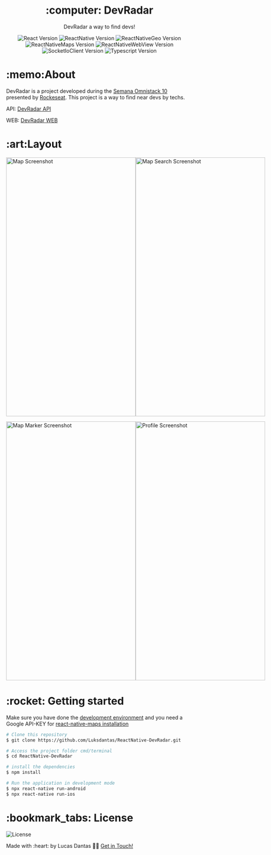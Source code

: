     
<h1 align="center">:computer: DevRadar</h1>
<p align="center">DevRadar a way to find devs!</p>

<p align="center">
 <img  src="https://img.shields.io/github/package-json/dependency-version/Luksdantas/ReactNative-DevRadar/react" alt="React Version">
 <img  src="https://img.shields.io/github/package-json/dependency-version/Luksdantas/ReactNative-DevRadar/react-native" alt="ReactNative Version">
 <img  src="https://img.shields.io/github/package-json/dependency-version/Luksdantas/ReactNative-DevRadar/react-native-geolocation-service" alt="ReactNativeGeo Version">
 <img  src="https://img.shields.io/github/package-json/dependency-version/Luksdantas/ReactNative-DevRadar/react-native-maps" alt="ReactNativeMaps Version">
   <img  src="https://img.shields.io/github/package-json/dependency-version/Luksdantas/ReactNative-DevRadar/react-native-webview" alt="ReactNativeWebView Version">
   <img  src="https://img.shields.io/github/package-json/dependency-version/Luksdantas/ReactNative-DevRadar/socket.io-client" alt="SocketIoClient Version">
 <img  src="https://img.shields.io/github/package-json/dependency-version/Luksdantas/ReactNative-DevRadar/dev/typescript" alt="Typescript Version">
</p>

<h1>:memo:About</h1>
<p>DevRadar is a project developed during the <a href="https://rocketseat.com/">Semana Omnistack 10</a> presented by <a href="https://www.linkedin.com/school/rocketseat/">Rockeseat</a>. This project is a way to find near devs by techs.</p>
<p>API: <a href="https://github.com/Luksdantas/NodeJS-DevRadar">DevRadar API</a></p>
<p>WEB: <a href="https://github.com/Luksdantas/ReactJS-DevRadar">DevRadar WEB</a></p>

<h1>:art:Layout</h1>
<p style="display: flex; flex-direction: row; align: center">
   <img  src="https://github.com/Luksdantas/ReactNative-DevRadar/blob/main/screenshots/Map.png" width="350px" height="700px" alt="Map Screenshot">
  <img  src="https://github.com/Luksdantas/ReactNative-DevRadar/blob/main/screenshots/MapSearch.png" width="350px" height="700px" alt="Map Search Screenshot">
</p>
<p style="display: flex; flex-direction: row; align: center">
<img  src="https://github.com/Luksdantas/ReactNative-DevRadar/blob/main/screenshots/MapMarker.png" width="350px" height="700px" alt="Map Marker Screenshot">
<img  src="https://github.com/Luksdantas/ReactNative-DevRadar/blob/main/screenshots/Profile.png" width="350px" height="700px" alt="Profile Screenshot">
</p>

<h1>:rocket: Getting started</h1>
<p>Make sure you have done the <a href="https://reactnative.dev/docs/environment-setup">development environment</a> and you need a Google API-KEY for <a href="https://github.com/react-native-maps/react-native-maps/blob/master/docs/installation.md">react-native-maps installation</a> </p>

```bash
# Clone this repository
$ git clone https://github.com/Luksdantas/ReactNative-DevRadar.git

# Access the project folder cmd/terminal
$ cd ReactNative-DevRadar

# install the dependencies
$ npm install

# Run the application in development mode
$ npx react-native run-android
$ npx react-native run-ios


```

<h1>:bookmark_tabs: License</h1>
 <img  src="https://img.shields.io/github/license/Luksdantas/ReactNative-DevRadar" alt="License">
 
 <p>Made with :heart: by Lucas Dantas 👋🏽 <a href="https://www.linkedin.com/in/luksdantas/">Get in Touch!</a></p>
